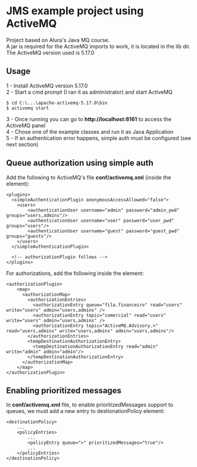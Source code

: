 # JMS example project using ActiveMQ

Project based on Alura's Java MQ course.  
A jar is required for the ActiveMQ imports to work, it is located in the lib dir.  
The ActiveMQ version used is 5.17.0  

## Usage

1 - Install ActiveMQ version 5.17.0  
2 - Start a cmd prompt (I ran it as administrator) and start ActiveMQ  

	$ cd C:\...\apache-activemq-5.17.0\bin
	$ activemq start

3 - Once running you can go to **http://localhost:8161** to access the ActiveMQ panel  
4 - Chose one of the example classes and run it as Java Application  
5 - If an authentication error happens, simple auth must be configured (see next section)  

## Queue authorization using simple auth

Add the following to ActiveMQ's file **conf/activemq.xml** (inside the **<broker>** element):

	<plugins>
	  <simpleAuthenticationPlugin anonymousAccessAllowed="false">
	    <users>
	        <authenticationUser username="admin" password="admin_pwd" groups="users,admins"/>
	        <authenticationUser username="user" password="user_pwd" groups="users"/>
	        <authenticationUser username="guest" password="guest_pwd" groups="guests"/>
	    </users>
	  </simpleAuthenticationPlugin>
	
	  <!-- authorizationPlugin follows -->
	</plugins>

For authorizations, add the following inside the **<plugins>** element:

	<authorizationPlugin>
	    <map>
	      <authorizationMap>
	        <authorizationEntries>
	          <authorizationEntry queue="fila.financeiro" read="users" write="users" admin="users,admins" />
	          <authorizationEntry topic="comercial" read="users" write="users" admin="users,admins" />
	          <authorizationEntry topic="ActiveMQ.Advisory.>" read="users,admins" write="users,admins" admin="users,admins"/>
	        </authorizationEntries>
	        <tempDestinationAuthorizationEntry>
	          <tempDestinationAuthorizationEntry read="admin" write="admin" admin="admin"/>
	        </tempDestinationAuthorizationEntry>
	      </authorizationMap>
	    </map>
	</authorizationPlugin>



## Enabling prioritized messages

In **conf/activemq.xml** file, to enable prioritizedMessages support to queues,
we must add a new entry to destionationPolicy element:

	<destinationPolicy>
		...
		<policyEntries>
			...
			<policyEntry queue=">" prioritizedMessages="true"/>
			...
		</policyEntries>
	</destinationPolicy>
